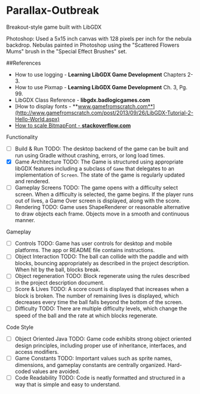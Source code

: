 # Parallax-Outbreak
Breakout-style game built with LibGDX


Photoshop: Used a 5x15 inch canvas with 128 pixels per inch for the nebula backdrop.
Nebulas painted in Photoshop using the "Scattered Flowers Mums" brush in the "Special Effect Brushes" set.


##References

- How to use logging - **Learning LibGDX Game Development** Chapters 2-3.
- How to use Pixmap - **Learning LibGDX Game Development** Ch. 3, Pg. 99.
- LibGDX Class Reference - **libgdx.badlogicgames.com**
- [How to display fonts - **www.gamefromscratch.com**](http://www.gamefromscratch.com/post/2013/09/26/LibGDX-Tutorial-2-Hello-World.aspx)
- [How to scale BitmapFont - **stackoverflow.com**](http://stackoverflow.com/questions/29814995/java-libgdx-bitmapfont-setscale-method-not-working)


Functionality
- [ ] Build & Run
TODO: The desktop backend of the game can be built and run using Gradle without crashing, errors, or long load times.
- [x] Game Architecture
TODO: The Game is structured using appropriate libGDX features including a subclass of `Game` that delegates to an implementation of `Screen`. The state of the game is regularly updated and rendered.
- [ ] Gameplay Screens
TODO: The game opens with a difficulty select screen.  When a difficulty is selected, the game begins.  If the player runs out of lives, a Game Over screen is displayed, along with the score.
- [ ] Rendering
TODO: Game uses ShapeRenderer or reasonable alternative to draw objects each frame.  Objects move in a smooth and continuous manner.

Gameplay
- [ ] Controls
TODO: Game has user controls for desktop and mobile platforms. The app or README file contains instructions.
- [ ] Object Interaction
TODO: The ball can collide with the paddle and with blocks, bouncing appropriately as described in the project description.  When hit by the ball, blocks break.
- [ ] Object regeneration
TODO: Block regenerate using the rules described in the project description document.
- [ ] Score & Lives
TODO: A score count is displayed that increases when a block is broken.  The number of remaining lives is displayed, which decreases every time the ball falls beyond the bottom of the screen.
- [ ] Difficulty
TODO: There are multiple difficulty levels, which change the speed of the ball and the rate at which blocks regenerate.

Code Style
- [ ] Object Oriented Java
TODO: Game code exhibits strong object oriented design principles, including proper use of inheritance, interfaces, and access modifiers.
- [ ] Game Constants
TODO: Important values such as sprite names, dimensions, and gameplay constants are centrally organized. Hard-coded values are avoided.
- [ ] Code Readability
TODO: Code is neatly formatted and structured in a way that is simple and easy to understand.